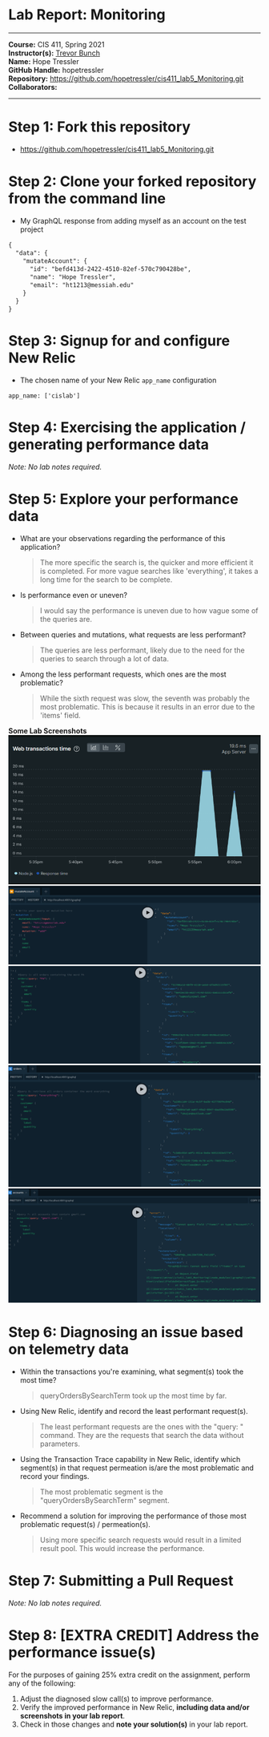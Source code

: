 # Lab Report: Monitoring
___
**Course:** CIS 411, Spring 2021  
**Instructor(s):** [Trevor Bunch](https://github.com/trevordbunch)  
**Name:** Hope Tressler  
**GitHub Handle:** hopetressler  
**Repository:** https://github.com/hopetressler/cis411_lab5_Monitoring.git 
**Collaborators:** 
___

# Step 1: Fork this repository
- https://github.com/hopetressler/cis411_lab5_Monitoring.git

# Step 2: Clone your forked repository from the command line
- My GraphQL response from adding myself as an account on the test project
```
{
  "data": {
    "mutateAccount": {
      "id": "befd413d-2422-4510-82ef-570c790428be",
      "name": "Hope Tressler",
      "email": "ht1213@messiah.edu"
    }
  }
}
```

# Step 3: Signup for and configure New Relic
- The chosen name of your New Relic ```app_name``` configuration
```
app_name: ['cislab']
```

# Step 4: Exercising the application / generating performance data

_Note: No lab notes required._

# Step 5: Explore your performance data
* What are your observations regarding the performance of this application? 
  > The more specific the search is, the quicker and more efficient it is completed. For more vague searches like 'everything', it takes a long time for the search to be complete. 
* Is performance even or uneven? 
  > I would say the performance is uneven due to how vague some of the queries are. 
* Between queries and mutations, what requests are less performant? 
  > The queries are less performant, likely due to the need for the queries to search through a lot of data.
* Among the less performant requests, which ones are the most problematic?
  > While the sixth request was slow, the seventh was probably the most problematic. This is because it results in an error due to the 'items' field.

**Some Lab Screenshots**
![PerformanceScreenshot](../assets/labmonitor1.PNG)
![PerformanceScreenshot](../assets/monitorlocalhost.PNG)
![PerformanceScreenshot](../assets/query1graphql.PNG)
![PerformanceScreenshot](../assets/query6.PNG)
![PerformanceScreenshot](../assets/query7.PNG)


# Step 6: Diagnosing an issue based on telemetry data
* Within the transactions you're examining, what segment(s) took the most time?
  > queryOrdersBySearchTerm took up the most time by far.
* Using New Relic, identify and record the least performant request(s).
  > The least performant requests are the ones with the "query: " command. They are the requests that search the data without parameters. 
* Using the Transaction Trace capability in New Relic, identify which segment(s) in that request permeation is/are the most problematic and record your findings.
  > The most problematic segment is the "queryOrdersBySearchTerm" segment.
* Recommend a solution for improving the performance of those most problematic request(s) / permeation(s).
  > Using more specific search requests would result in a limited result pool. This would increase the performance. 

# Step 7: Submitting a Pull Request
_Note: No lab notes required._

# Step 8: [EXTRA CREDIT] Address the performance issue(s)
For the purposes of gaining 25% extra credit on the assignment, perform any of the following:
1. Adjust the diagnosed slow call(s) to improve performance. 
2. Verify the improved performance in New Relic, **including data and/or screenshots in your lab report**.
2. Check in those changes and **note your solution(s)** in your lab report.